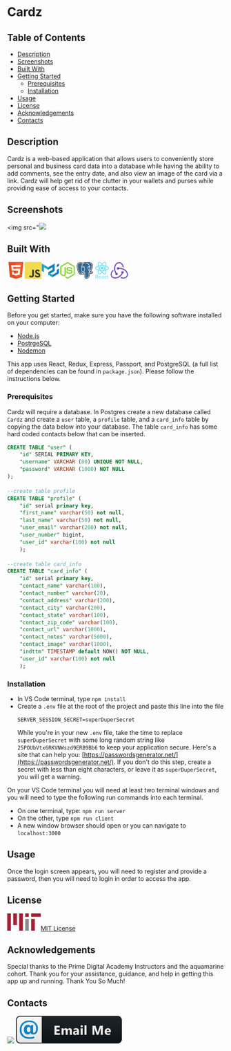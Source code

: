 <!-- Cardz is a comprehensive full-stack application designed to enable users to efficiently input, store, retrieve, and manage contact information with the added flexibility of editing and deleting data as needed. 
 -->

# Cardz

## Table of Contents

- [Description](#description)
- [Screenshots](#screenshots)
- [Built With](#built-with)
- [Getting Started](#getting-started)
  - [Prerequisites](#prerequisites)
  - [Installation](#installation)
- [Usage](#usage)
- [License](#license)
- [Acknowledgements](#acknowledgements)
- [Contacts](#contacts)

## Description

Cardz is a web-based application that allows users to conveniently store personal and business card data into a database while having the ability to add comments, see the entry date, and also view an image of the card via a link. Cardz will help get rid of the clutter in your wallets and purses while providing ease of access to your contacts. 

## Screenshots

<img src="<img src="https://i.postimg.cc/4NFw7d4P/Screenshot-2023-05-05-at-1-31-41-PM.png" /> 

## Built With

<a href="https://developer.mozilla.org/en-US/docs/Web/HTML"><img src="https://raw.githubusercontent.com/devicons/devicon/master/icons/html5/html5-original.svg" height="40px" width="40px" /></a><a href="https://developer.mozilla.org/en-US/docs/Web/JavaScript"><img src="https://raw.githubusercontent.com/devicons/devicon/master/icons/javascript/javascript-original.svg" height="40px" width="40px" /></a><a href="https://material-ui.com/"><img src="https://raw.githubusercontent.com/devicons/devicon/master/icons/materialui/materialui-original.svg" height="40px" width="40px" /></a><a href="https://nodejs.org/en/"><img src="https://raw.githubusercontent.com/devicons/devicon/master/icons/nodejs/nodejs-original.svg" height="40px" width="40px" /></a><a href="https://www.postgresql.org/"><img src="https://raw.githubusercontent.com/devicons/devicon/master/icons/postgresql/postgresql-original.svg" height="40px" width="40px" /></a><a href="https://reactjs.org/"><img src="https://raw.githubusercontent.com/devicons/devicon/master/icons/react/react-original-wordmark.svg" height="40px" width="40px" /></a><a href="https://redux.js.org/"><img src="https://raw.githubusercontent.com/devicons/devicon/master/icons/redux/redux-original.svg" height="40px" width="40px" /></a>

## Getting Started

Before you get started, make sure you have the following software installed on your computer:

- [Node.js](https://nodejs.org/en/)
- [PostrgeSQL](https://www.postgresql.org/)
- [Nodemon](https://nodemon.io/)

This app uses React, Redux, Express, Passport, and PostgreSQL (a full list of dependencies can be found in `package.json`). Please follow the instructions below.

### Prerequisites

Cardz will require a database.
In Postgres create a new database called `Cardz` and create a `user` table, a `profile` table, and a `card_info` table by copying the data below into your database. The table `card_info` has some hard coded contacts below that can be inserted.

```SQL
CREATE TABLE "user" (
    "id" SERIAL PRIMARY KEY,
    "username" VARCHAR (80) UNIQUE NOT NULL,
    "password" VARCHAR (1000) NOT NULL
);

--create table profile
CREATE TABLE "profile" (
	"id" serial primary key,
	"first_name" varchar(50) not null,
	"last_name" varchar(50) not null,
	"user_email" varchar(200) not null,
	"user_number" bigint,
	"user_id" varchar(100) not null
	);

--create table card_info
CREATE TABLE "card_info" (
	"id" serial primary key,
	"contact_name" varchar(100),
	"contact_number" varchar(20),
	"contact_address" varchar(200),
	"contact_city" varchar(200),
	"contact_state" varchar(100),
	"contact_zip_code" varchar(100),
	"contact_url" varchar(1000),
	"contact_notes" varchar(5000),
	"contact_image" varchar(1000),
	"indttm" TIMESTAMP default NOW() NOT NULL,
	"user_id" varchar(100) not null
	);

```

### Installation

- In VS Code terminal, type `npm install`
- Create a `.env` file at the root of the project and paste this line into the file
  ```
  SERVER_SESSION_SECRET=superDuperSecret
  ```
  While you're in your new `.env` file, take the time to replace `superDuperSecret` with some long random string like `25POUbVtx6RKVNWszd9ERB9Bb6` to keep your application secure. Here's a site that can help you: [https://passwordsgenerator.net/](https://passwordsgenerator.net/). If you don't do this step, create a secret with less than eight characters, or leave it as `superDuperSecret`, you will get a warning.

On your VS Code terminal you will need at least two terminal windows and you will need to type the following run commands into each terminal.
- On one terminal, type: `npm run server`
- On the other, type `npm run client`
- A new window browser should open or you can navigate to `localhost:3000`

## Usage

Once the login screen appears, you will need to register and provide a password, then you will need to login in order to access the app.


## License

<a href="https://choosealicense.com/licenses/mit/"><img src="https://raw.githubusercontent.com/johnturner4004/readme-generator/master/src/components/assets/images/mit.svg" height=40 />MIT License</a>

## Acknowledgements

Special thanks to the Prime Digital Academy Instructors and the aquamarine cohort. Thank you for your assistance, guidance, and help in getting this app up and running. Thank You So Much!

## Contacts

<a href="https://www.linkedin.com/in/https://www.linkedin.com/in/lee-xiong-069ab7154/"><img src="https://img.shields.io/badge/LinkedIn-0077B5?style=for-the-badge&logo=linkedin&logoColor=white" /></a>  <a href="mailto:tadbitz@yahoo.com"><img src=https://raw.githubusercontent.com/johnturner4004/readme-generator/master/src/components/assets/images/email_me_button_icon_151852.svg /></a>